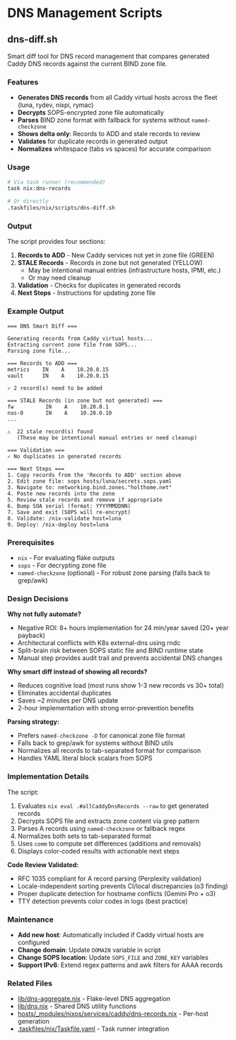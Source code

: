 # DNS Management Scripts

## dns-diff.sh

Smart diff tool for DNS record management that compares generated Caddy DNS records against the current BIND zone file.

### Features

- **Generates DNS records** from all Caddy virtual hosts across the fleet (luna, rydev, nixpi, rymac)
- **Decrypts** SOPS-encrypted zone file automatically
- **Parses** BIND zone format with fallback for systems without `named-checkzone`
- **Shows delta only**: Records to ADD and stale records to review
- **Validates** for duplicate records in generated output
- **Normalizes** whitespace (tabs vs spaces) for accurate comparison

### Usage

```bash
# Via task runner (recommended)
task nix:dns-records

# Or directly
.taskfiles/nix/scripts/dns-diff.sh
```

### Output

The script provides four sections:

1. **Records to ADD** - New Caddy services not yet in zone file (GREEN)
2. **STALE Records** - Records in zone but not generated (YELLOW)
   - May be intentional manual entries (infrastructure hosts, IPMI, etc.)
   - Or may need cleanup
3. **Validation** - Checks for duplicates in generated records
4. **Next Steps** - Instructions for updating zone file

### Example Output

```
=== DNS Smart Diff ===

Generating records from Caddy virtual hosts...
Extracting current zone file from SOPS...
Parsing zone file...

=== Records to ADD ===
metrics    IN    A    10.20.0.15
vault      IN    A    10.20.0.15

✓ 2 record(s) need to be added

=== STALE Records (in zone but not generated) ===
fw          IN    A    10.20.0.1
nas-0       IN    A    10.20.0.10
...

⚠️  22 stale record(s) found
   (These may be intentional manual entries or need cleanup)

=== Validation ===
✓ No duplicates in generated records

=== Next Steps ===
1. Copy records from the 'Records to ADD' section above
2. Edit zone file: sops hosts/luna/secrets.sops.yaml
3. Navigate to: networking.bind.zones."holthome.net"
4. Paste new records into the zone
5. Review stale records and remove if appropriate
6. Bump SOA serial (format: YYYYMMDDNN)
7. Save and exit (SOPS will re-encrypt)
8. Validate: /nix-validate host=luna
9. Deploy: /nix-deploy host=luna
```

### Prerequisites

- `nix` - For evaluating flake outputs
- `sops` - For decrypting zone file
- `named-checkzone` (optional) - For robust zone parsing (falls back to grep/awk)

### Design Decisions

**Why not fully automate?**
- Negative ROI: 8+ hours implementation for 24 min/year saved (20+ year payback)
- Architectural conflicts with K8s external-dns using rndc
- Split-brain risk between SOPS static file and BIND runtime state
- Manual step provides audit trail and prevents accidental DNS changes

**Why smart diff instead of showing all records?**
- Reduces cognitive load (most runs show 1-3 new records vs 30+ total)
- Eliminates accidental duplicates
- Saves ~2 minutes per DNS update
- 2-hour implementation with strong error-prevention benefits

**Parsing strategy:**
- Prefers `named-checkzone -D` for canonical zone file format
- Falls back to grep/awk for systems without BIND utils
- Normalizes all records to tab-separated format for comparison
- Handles YAML literal block scalars from SOPS

### Implementation Details

The script:
1. Evaluates `nix eval .#allCaddyDnsRecords --raw` to get generated records
2. Decrypts SOPS file and extracts zone content via grep pattern
3. Parses A records using `named-checkzone` or fallback regex
4. Normalizes both sets to tab-separated format
5. Uses `comm` to compute set differences (additions and removals)
6. Displays color-coded results with actionable next steps

**Code Review Validated:**
- RFC 1035 compliant for A record parsing (Perplexity validation)
- Locale-independent sorting prevents CI/local discrepancies (o3 finding)
- Proper duplicate detection for hostname conflicts (Gemini Pro + o3)
- TTY detection prevents color codes in logs (best practice)

### Maintenance

- **Add new host**: Automatically included if Caddy virtual hosts are configured
- **Change domain**: Update `DOMAIN` variable in script
- **Change SOPS location**: Update `SOPS_FILE` and `ZONE_KEY` variables
- **Support IPv6**: Extend regex patterns and awk filters for AAAA records

### Related Files

- [lib/dns-aggregate.nix](../../../lib/dns-aggregate.nix) - Flake-level DNS aggregation
- [lib/dns.nix](../../../lib/dns.nix) - Shared DNS utility functions
- [hosts/_modules/nixos/services/caddy/dns-records.nix](../../../hosts/_modules/nixos/services/caddy/dns-records.nix) - Per-host generation
- [.taskfiles/nix/Taskfile.yaml](../Taskfile.yaml) - Task runner integration

